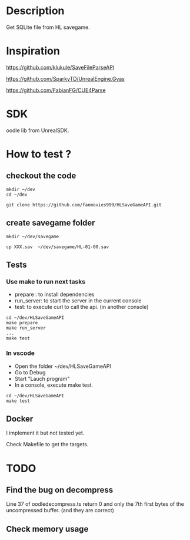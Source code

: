 # Description
Get SQLite file from HL savegame.

# Inspiration
https://github.com/klukule/SaveFileParseAPI

https://github.com/SparkyTD/UnrealEngine.Gvas

https://github.com/FabianFG/CUE4Parse

# SDK
oodle lib from UnrealSDK.

# How to test ?
## checkout the code
```
mkdir ~/dev
cd ~/dev

git clone https://github.com/fanmovies999/HLSaveGameAPI.git
```
## create savegame folder
```
mkdir ~/dev/savegame

cp XXX.sav  ~/dev/savegame/HL-01-00.sav
```

## Tests 
### Use make <target> to run next tasks
* prepare : to install dependencies
* run_server: to start the server in the current console
* test: to execute curl to call the api. (in another console)

```
cd ~/dev/HLSaveGameAPI
make prepare
make run_server
...
make test
```

### In vscode
* Open the folder ~/dev/HLSaveGameAPI
* Go to Debug
* Start "Lauch program"
* In a console, execute make test.
```
cd ~/dev/HLSaveGameAPI
make test
```

## Docker
I implement it but not tested yet.

Check Makefile to get the targets.

# TODO
## Find the bug on decompress
Line 37 of oodledecompress.ts return 0 and only the 7th first bytes of the uncompressed buffer. (and they are correct)

## Check memory usage
